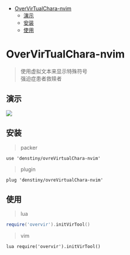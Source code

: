 <!-- vim-markdown-toc GFM -->

* [OverVirTualChara-nvim](#overvirtualchara-nvim)
  * [演示](#演示)
  * [安装](#安装)
  * [使用](#使用)

<!-- vim-markdown-toc -->
# OverVirTualChara-nvim  
> 使用虚拟文本来显示特殊符号  
> 强迫症患者救赎者
## 演示

![](https://www.hualigs.cn/image/621e2a7770341.jpg) 
## 安装
> packer
```vim
use 'denstiny/ovreVirtualChara-nvim'
```
> plugin
```vim
plug 'denstiny/ovreVirtualChara-nvim'
```
## 使用
> lua
```lua
require('overvir').initVirTool()
```
> vim
```vim
lua require('overvir').initVirTool()
```
